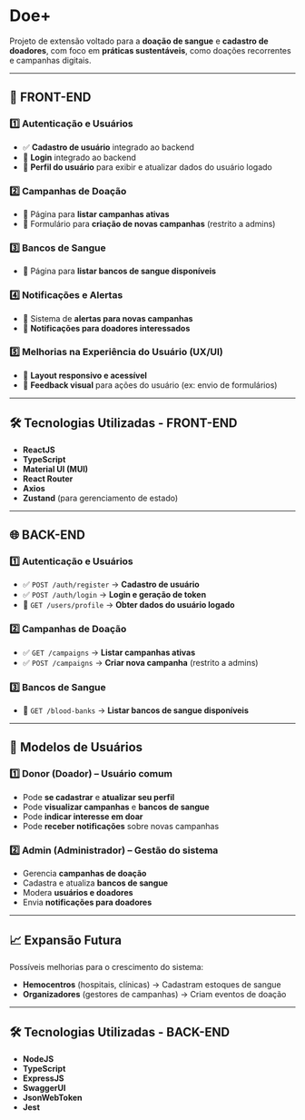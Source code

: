 # Doe+

Projeto de extensão voltado para a **doação de sangue** e **cadastro de doadores**, com foco em **práticas sustentáveis**, como doações recorrentes e campanhas digitais.

---

## 🚀 FRONT-END  
### **1️⃣ Autenticação e Usuários**
- ✅ **Cadastro de usuário** integrado ao backend  
- 🔄 **Login** integrado ao backend  
- 🔄 **Perfil do usuário** para exibir e atualizar dados do usuário logado  

### **2️⃣ Campanhas de Doação**
- 🔄 Página para **listar campanhas ativas**  
- 🔄 Formulário para **criação de novas campanhas** (restrito a admins)  

### **3️⃣ Bancos de Sangue**
- 🔄 Página para **listar bancos de sangue disponíveis**  

### **4️⃣ Notificações e Alertas**
- 🔄 Sistema de **alertas para novas campanhas**  
- 🔄 **Notificações para doadores interessados**  

### **5️⃣ Melhorias na Experiência do Usuário (UX/UI)**
- 🔄 **Layout responsivo e acessível**  
- 🔄 **Feedback visual** para ações do usuário (ex: envio de formulários)  

---

## 🛠️ Tecnologias Utilizadas - FRONT-END
- **ReactJS**
- **TypeScript**
- **Material UI (MUI)**
- **React Router**
- **Axios**
- **Zustand** (para gerenciamento de estado)

---

## 🌐 BACK-END  
### **1️⃣ Autenticação e Usuários**
- ✅ `POST /auth/register` → **Cadastro de usuário**  
- ✅ `POST /auth/login` → **Login e geração de token**  
- 🔄 `GET /users/profile` → **Obter dados do usuário logado**  

### **2️⃣ Campanhas de Doação**
- ✅ `GET /campaigns` → **Listar campanhas ativas**  
- ✅ `POST /campaigns` → **Criar nova campanha** (restrito a admins)  

### **3️⃣ Bancos de Sangue**
- 🔄 `GET /blood-banks` → **Listar bancos de sangue disponíveis**  

---

## 👥 Modelos de Usuários
### **1️⃣ Donor (Doador) – Usuário comum**
- Pode **se cadastrar** e **atualizar seu perfil**  
- Pode **visualizar campanhas** e **bancos de sangue**  
- Pode **indicar interesse em doar**  
- Pode **receber notificações** sobre novas campanhas  

### **2️⃣ Admin (Administrador) – Gestão do sistema**
- Gerencia **campanhas de doação**  
- Cadastra e atualiza **bancos de sangue**  
- Modera **usuários e doadores**  
- Envia **notificações para doadores**  

---

## 📈 Expansão Futura
Possíveis melhorias para o crescimento do sistema:  
- **Hemocentros** (hospitais, clínicas) → Cadastram estoques de sangue  
- **Organizadores** (gestores de campanhas) → Criam eventos de doação  

---

## 🛠️ Tecnologias Utilizadas - BACK-END
- **NodeJS**
- **TypeScript**
- **ExpressJS**
- **SwaggerUI**
- **JsonWebToken**
- **Jest**
